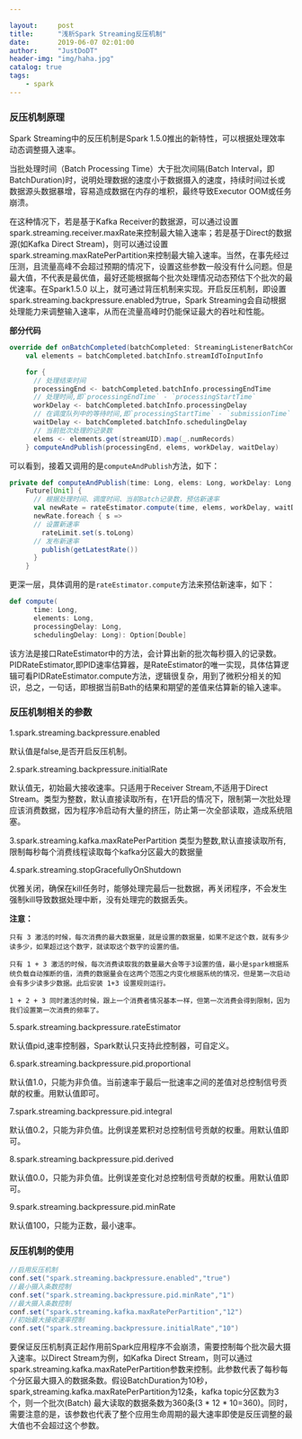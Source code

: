```yaml
---

layout:     post
title:      "浅析Spark Streaming反压机制"
date:       2019-06-07 02:01:00
author:     "JustDoDT"
header-img: "img/haha.jpg"
catalog: true
tags:
    - spark
---
```




### 反压机制原理

Spark Streaming中的反压机制是Spark 1.5.0推出的新特性，可以根据处理效率动态调整摄入速率。

当批处理时间（Batch Processing Time）大于批次间隔(Batch Interval，即BatchDuration)时，说明处理数据的速度小于数据摄入的速度，持续时间过长或数据源头数据暴增，容易造成数据在内存的堆积，最终导致Executor OOM或任务崩溃。

在这种情况下，若是基于Kafka Receiver的数据源，可以通过设置spark.streaming.receiver.maxRate来控制最大输入速率；若是基于Direct的数据源(如Kafka Direct Stream)，则可以通过设置spark.streaming.maxRatePerPartition来控制最大输入速率。当然，在事先经过压测，且流量高峰不会超过预期的情况下，设置这些参数一般没有什么问题。但是最大值，不代表是最优值，最好还能根据每个批次处理情况动态预估下个批次的最优速率。在Spark1.5.0 以上，就可通过背压机制来实现。开启反压机制，即设置spark.streaming.backpressure.enabled为true，Spark Streaming会自动根据处理能力来调整输入速率，从而在流量高峰时仍能保证最大的吞吐和性能。

**部分代码**

~~~scala
override def onBatchCompleted(batchCompleted: StreamingListenerBatchCompleted) {
    val elements = batchCompleted.batchInfo.streamIdToInputInfo

    for {
      // 处理结束时间
      processingEnd <- batchCompleted.batchInfo.processingEndTime
      // 处理时间,即`processingEndTime` - `processingStartTime`
      workDelay <- batchCompleted.batchInfo.processingDelay
      // 在调度队列中的等待时间,即`processingStartTime` - `submissionTime`
      waitDelay <- batchCompleted.batchInfo.schedulingDelay
      // 当前批次处理的记录数
      elems <- elements.get(streamUID).map(_.numRecords)
    } computeAndPublish(processingEnd, elems, workDelay, waitDelay)

~~~



可以看到，接着又调用的是`computeAndPublish`方法，如下：

~~~scala
private def computeAndPublish(time: Long, elems: Long, workDelay: Long, waitDelay: Long): Unit =
    Future[Unit] {
      // 根据处理时间、调度时间、当前Batch记录数，预估新速率
      val newRate = rateEstimator.compute(time, elems, workDelay, waitDelay)
      newRate.foreach { s =>
      // 设置新速率
        rateLimit.set(s.toLong)
      // 发布新速率
        publish(getLatestRate())
      }
    }

~~~



更深一层，具体调用的是`rateEstimator.compute`方法来预估新速率，如下：

~~~scala
def compute(
      time: Long,
      elements: Long,
      processingDelay: Long,
      schedulingDelay: Long): Option[Double]
~~~



该方法是接口RateEstimator中的方法，会计算出新的批次每秒摄入的记录数。PIDRateEstimator,即PID速率估算器，是RateEstimator的唯一实现，具体估算逻辑可看PIDRateEstimator.compute方法，逻辑很复杂，用到了微积分相关的知识，总之，一句话，即根据当前Bath的结果和期望的差值来估算新的输入速率。

### 反压机制相关的参数

1.spark.streaming.backpressure.enabled

默认值是false,是否开启反压机制。

2.spark.streaming.backpressure.initialRate

默认值无，初始最大接收速率。只适用于Receiver Stream,不适用于Direct Stream。类型为整数，默认直接读取所有，在1开启的情况下，限制第一次批处理应该消费数据，因为程序冷启动有大量的挤压，防止第一次全部读取，造成系统阻塞。

3.spark.streaming.kafka.maxRatePerPartition
类型为整数,默认直接读取所有,限制每秒每个消费线程读取每个kafka分区最大的数据量

4.spark.streaming.stopGracefullyOnShutdown

优雅关闭，确保在kill任务时，能够处理完最后一批数据，再关闭程序，不会发生强制kill导致数据处理中断，没有处理完的数据丢失。

**注意：**

~~~
只有 3 激活的时候，每次消费的最大数据量，就是设置的数据量，如果不足这个数，就有多少读多少，如果超过这个数字，就读取这个数字的设置的值。

只有 1 + 3 激活的时候，每次消费读取我的数量最大会等于3设置的值，最小是spark根据系统负载自动推断的值，消费的数据量会在这两个范围之内变化根据系统的情况，但是第一次启动会有多少读多少数据。此后安装 1+3 设置规则运行。

1 + 2 + 3 同时激活的时候，跟上一个消费者情况基本一样，但第一次消费会得到限制，因为我们设置第一次消费的频率了。
~~~



5.spark.streaming.backpressure.rateEstimator

默认值pid,速率控制器，Spark默认只支持此控制器，可自定义。

6.spark.streaming.backpressure.pid.proportional

默认值1.0，只能为非负值。当前速率于最后一批速率之间的差值对总控制信号贡献的权重。用默认值即可。

7.spark.streaming.backpressure.pid.integral

默认值0.2，只能为非负值。比例误差累积对总控制信号贡献的权重。用默认值即可。

8.spark.streaming.backpressure.pid.derived

默认值0.0，只能为非负值。比例误差变化对总控制信号贡献的权重。用默认值即可。

9.spark.streaming.backpressure.pid.minRate

默认值100，只能为正数，最小速率。

### 反压机制的使用

~~~scala
//启用反压机制
conf.set("spark.streaming.backpressure.enabled","true")
//最小摄入条数控制
conf.set("spark.streaming.backpressure.pid.minRate","1")
//最大摄入条数控制
conf.set("spark.streaming.kafka.maxRatePerPartition","12")
//初始最大接收速率控制
conf.set("spark.streaming.backpressure.initialRate","10")    

~~~



要保证反压机制真正起作用前Spark应用程序不会崩溃，需要控制每个批次最大摄入速率。以Direct Stream为例，如Kafka Direct Stream，则可以通过spark.streaming.kafka.maxRatePerPartition参数来控制。此参数代表了每秒每个分区最大摄入的数据条数。假设BatchDuration为10秒，spark,streaming.kafka.maxRatePerPartition为12条，kafka topic分区数为3个，则一个批次(Batch) 最大读取的数据条数为360条(3 * 12 * 10=360)。同时，需要注意的是，该参数也代表了整个应用生命周期的最大速率即使是反压调整的最大值也不会超过这个参数。



















